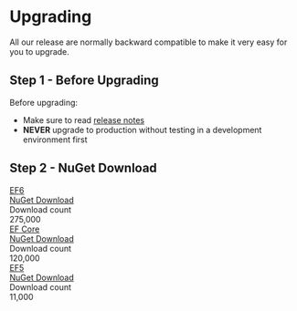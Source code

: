 # Upgrading

All our release are normally backward compatible to make it very easy for you to upgrade.

## Step 1 - Before Upgrading
Before upgrading:
- Make sure to read [release notes](https://github.com/zzzprojects/EntityFramework-Plus/releases)
- **NEVER** upgrade to production without testing in a development environment first

## Step 2 - NuGet Download

<div class="row wow slideInLeft container-box-download" style="visibility: visible; animation-name: slideInLeft;">
        <div class="col-lg-4 box-download">
            <div class="box-content">
                <div class="version">
                    <a href="https://www.nuget.org/packages/Z.EntityFramework.Plus.EF6/" target="_blank" onclick="ga('send', 'event', { eventAction: 'download-ef6'});">
                        EF<span class="caracter-highlight align-top">6</span>
                    </a>
                </div>
                <a class="btn btn-lg btn-z wow zoomIn" role="button" href="https://www.nuget.org/packages/Z.EntityFramework.Plus.EF6/" target="_blank" onclick="ga('send', 'event', { eventAction: 'download-ef6'});" style="visibility: visible; animation-name: zoomIn;">
                    <i class="fas fa-cloud-download-alt"></i>
                    NuGet Download
                </a>
                <div class="counted-downloads">
                    Download count
                    <div class="actual-count-number">
                        275,000
                    </div>
                </div>
            </div>
        </div>
        <div class="col-lg-4 box-download">
            <div class="box-content">
                <div class="version">
                    <a href="https://www.nuget.org/packages/Z.EntityFramework.Plus.EFCore/" target="_blank" onclick="ga('send', 'event', { eventAction: 'download-efcore'});">
                        EF<span class="caracter-highlight align-top"> Core</span>
                    </a>
                </div>
                <a class="btn btn-lg btn-z wow zoomIn" role="button" href="https://www.nuget.org/packages/Z.EntityFramework.Plus.EFCore/" target="_blank" onclick="ga('send', 'event', { eventAction: 'download-efcore'});" style="visibility: visible; animation-name: zoomIn;">
                    <i class="fas fa-cloud-download-alt"></i>
                    NuGet Download
                </a>
                <div class="counted-downloads">
                    Download count
                    <div class="actual-count-number">
                        120,000
                    </div>
                </div>
            </div>
        </div>
        <div class="col-lg-4 box-download">
            <div class="box-content">
                <div class="version">
                    <a href="https://www.nuget.org/packages/Z.EntityFramework.Plus.EF5/" target="_blank" onclick="ga('send', 'event', { eventAction: 'download-ef5'});">
                        EF<span class="caracter-highlight align-top">5</span>
                    </a>
                </div>
                <a class="btn btn-lg btn-z wow zoomIn" role="button" href="https://www.nuget.org/packages/Z.EntityFramework.Plus.EF5/" target="_blank" onclick="ga('send', 'event', { eventAction: 'download-ef5'});" style="visibility: visible; animation-name: zoomIn;">
                    <i class="fas fa-cloud-download-alt"></i>
                    NuGet Download
                </a>
                <div class="counted-downloads">
                    Download count
                    <div class="actual-count-number">
                        11,000
                    </div>
                </div>
            </div>
        </div>
    </div>
